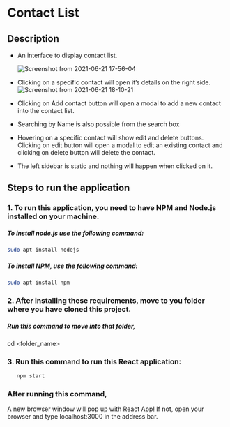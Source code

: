 # Contact List
## Description
* An interface to display contact list.
  
  ![Screenshot from 2021-06-21 17-56-04](https://user-images.githubusercontent.com/60168705/122763036-88c10300-d2bb-11eb-8161-5b7d0f460a92.png)

* Clicking on a specific contact will open it’s details on the right side.
  ![Screenshot from 2021-06-21 18-10-21](https://user-images.githubusercontent.com/60168705/122763647-36341680-d2bc-11eb-8306-7b3be5b98142.png)
* Clicking on Add contact button will open a modal to add a new contact into the contact list.
* Searching by Name is also possible from the search box
* Hovering on a specific contact will show edit and delete buttons. Clicking on edit button will open a modal to edit an existing contact and clicking on delete button will delete the contact.
* The left sidebar is static and nothing will happen when clicked on it.


## Steps to run the application

### 1. To run this application, you need to have NPM and Node.js installed on your machine.
   ##### To install node.js use the following command:
   ```bash
   sudo apt install nodejs
   ```
   ##### To install NPM, use the following command:
   ```bash
   sudo apt install npm
   ```
   
   
### 2. After installing these requirements, move to you folder where you have cloned this project.
   ##### Run this command to move into that folder,
   cd <folder_name>
   
   
### 3. Run this command to run this React application:
```bash
   npm start
   ```
  
  
### After running this command,
A new browser window will pop up with React App! If not, open your browser and type localhost:3000 in the address bar.
